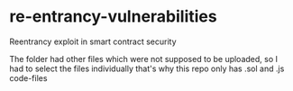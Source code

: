 # re-entrancy-vulnerabilities
Reentrancy exploit in smart contract security

The folder had other files which were not supposed to be uploaded, 
so I had to select the files individually that's why this repo only has .sol and .js code-files
